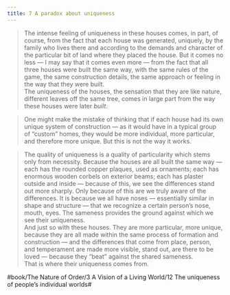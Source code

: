 ```yaml
---
title: 7 A paradox about uniqueness
---
```


> The intense feeling of uniqueness in these houses comes, in part, of course, from the fact that each house was generated, uniquely, by the family who lives there and according to the demands and character of the particular bit of land where they placed the house. But it comes no less — I may say that it comes even more — from the fact that all three houses were built the same way, with the same rules of the game, the same construction details, the same approach or feeling in the way that they were built.  
> The uniqueness of the houses, the sensation that they are like nature, different leaves off the same tree, comes in large part from the way these houses were later *built*.  

> One might make the mistake of thinking that if each house had its own unique system of construction — as it would have in a typical group of “custom” homes, they would be more individual, more particular, and therefore more unique. But this is not the way it works.  

> The quality of uniqueness is a quality of particularity which stems only from necessity. Because the houses are all built the same way — each has the rounded copper plaques, used as ornaments; each has enormous wooden corbels on exterior beams; each has plaster outside and inside — because of this, we see the differences stand out more sharply. Only because of this are we truly aware of the differences. It is because we all have noses — essentially similar in shape and structure — that we recognize a certain person’s nose, mouth, eyes. The sameness provides the ground against which we see their uniqueness.  
> And just so with these houses. They are more particular, more unique, because they are all made within the same process of formation and construction — and the differences that come from place, person, and temperament are made more visible, stand out, are there to be loved — because they “beat” against the shared sameness.  
> That is where their uniqueness comes from.  

#book/The Nature of Order/3 A Vision of a Living World/12 The uniqueness of people’s individual worlds#